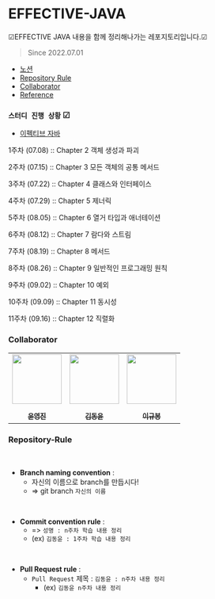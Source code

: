 # EFFECTIVE-JAVA
☑EFFECTIVE JAVA 내용을 함께 정리해나가는 레포지토리입니다.☑

> Since 2022.07.01
  - <a href="https://ocean-dongyun.notion.site/EFFECTIVE-JAVA-5b64b5de403544d7a4c8aaad280e961f">노션</a>
  - [Repository Rule](#repository-rule)
  - [Collaborator](#collaborator)
  - [Reference](#reference)

### `스터디 진행 상황` ☑
- [이펙티브 자바](first-study)

1주차 (07.08) :: Chapter 2 객체 생성과 파괴

2주차 (07.15) :: Chapter 3 모든 객체의 공통 메서드

3주차 (07.22) :: Chapter 4 클래스와 인터페이스

4주차 (07.29) :: Chapter 5 제너릭

5주차 (08.05) :: Chapter 6 열거 타입과 애너테이션

6주차 (08.12) :: Chapter 7 람다와 스트림

7주차 (08.19) :: Chapter 8 메서드

8주차 (08.26) :: Chapter 9 일반적인 프로그래밍 원칙

9주차 (09.02) :: Chapter 10 예외

10주차 (09.09) :: Chapter 11 동시성

11주차 (09.16) :: Chapter 12 직렬화

### Collaborator

<p align="center">
  
<table align="center" >
   <tr>
        <td align="center"><a href="https://github.com/yoon-youngjin"><img src="https://github.com/yoon-youngjin.png" width="100px;" alt=""/><br /><sub><b><br/>윤영진</b></sub></a></td>
        <td align="center"><a href="https://github.com/myway00"><img src="https://github.com/myway00.png" width="100px;" alt=""/><br /><sub><b><br/>김동윤</b></sub></a></td>
                <td align="center"><a href="https://github.com/bong01"><img src="https://github.com/bong01.png" width="100px;" alt=""/><br /><sub><b><br/>이규봉</b></sub></a></td>
               
   </tr>
</table>

</p>


### Repository-Rule
 <br>
 
- **Branch naming convention** : <br>
   - 자신의 이름으로 branch를 만듭시다!
   - => git branch `자신의 이름` 
 <br>
 
- **Commit convention rule** : <br>
   - => `성명 : n주차 학습 내용 정리` 
   - (ex) `김동윤 : 1주차 학습 내용 정리` 
 <br>
 
- **Pull Request rule** : <br>
   - `Pull Request` 제목 : `김동윤 : n주차 내용 정리 `
      - (ex) `김동윤 n주차 내용 정리`<br><br>

 <br> 

